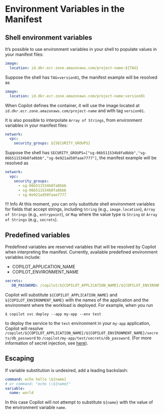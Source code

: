# Environment Variables in the Manifest

## Shell environment variables
It’s possible to use environment variables in your shell to populate values in your manifest files:

``` yaml
image:
  location: id.dkr.ecr.zone.amazonaws.com/project-name:${TAG}
```

Suppose the shell has `TAG=version01`, the manifest example will be resolved as
```yaml
image:
  location: id.dkr.ecr.zone.amazonaws.com/project-name:version01
```
When Copilot defines the container, it will use the image located at `id.dkr.ecr.zone.amazonaws.com/project-name` and with tag `version01`.

It is also possible to interpolate `Array of Strings`, from environment variables in your manifest files:

```yaml
network:
  vpc:
    security_groups: ${SECURITY_GROUPS}
```

Suppose the shell has `SECURITY_GROUPS=["sg-06b511534b8fa8bbb","sg-06b511534b8fa8bbb","sg-0e921ad50faae7777"]`, the manifest example will be resolved as

```yaml
network:
  vpc:
    security_groups:
      - sg-06b511534b8fa8bbb
      - sg-06b511534b8fa8bbb
      - sg-0e921ad50faae7777
```

!!! Info
    At this moment, you can only substitute shell environment variables for fields that accept strings, including `String` (e.g., `image.location`), `Array of Strings` (e.g., `entrypoint`), or `Map` where the value type is `String` or `Array of Strings` (e.g., `secrets`).

## Predefined variables
Predefined variables are reserved variables that will be resolved by Copilot when interpreting the manifest. Currently, available predefined environment variables include:

- COPILOT_APPLICATION_NAME
- COPILOT_ENVIRONMENT_NAME

```yaml
secrets:
   DB_PASSWORD: /copilot/${COPILOT_APPLICATION_NAME}/${COPILOT_ENVIRONMENT_NAME}/secrets/db_password
```

Copilot will substitute `${COPILOT_APPLICATION_NAME}` and `${COPILOT_ENVIRONMENT_NAME}` with the names of the application and the environment where the workload is deployed. For example, when you run
```
$ copilot svc deploy --app my-app --env test
```
to deploy the service to the `test` environment in your `my-app` application, Copilot will resolve `/copilot/${COPILOT_APPLICATION_NAME}/${COPILOT_ENVIRONMENT_NAME}/secrets/db_password` to `/copilot/my-app/test/secrets/db_password`. (For more information of secret injection, see [here](../developing/secrets.en.md)).

## Escaping
If variable substitution is undesired, add a leading backslash:

```yaml
command: echo hello \${name}
# or command: "echo \\${name}"
variable:
  name: world
```

In this case Copilot will not attempt to substitute `${name}` with the value of the environment variable `name`.

